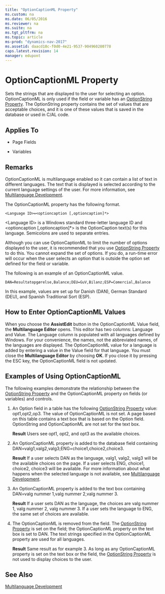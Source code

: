```yaml
---
title: "OptionCaptionML Property"
ms.custom: na
ms.date: 06/05/2016
ms.reviewer: na
ms.suite: na
ms.tgt_pltfrm: na
ms.topic: article
ms-prod: "dynamics-nav-2017"
ms.assetid: daacd18c-f0d0-4e21-9537-904960280778
caps.latest.revision: 14
manager: edupont
---
```

# OptionCaptionML Property
Sets the strings that are displayed to the user for selecting an option. OptionCaptionML is only used if the field or variable has an [OptionString Property](OptionString-Property.md). The OptionString property contains the set of values that are acceptable choices, and it is one of these values that is saved in the database or used in C/AL code.  
  
## Applies To  
  
-   Page Fields  
  
-   Variables  
  
## Remarks  
 OptionCaptionML is multilanguage enabled so it can contain a list of text in different languages. The text that is displayed is selected according to the current language settings of the user. For more information, see [Multilanguage Development](Multilanguage-Development.md).  
  
 The OptionCaptionML property has the following format.  
  
```  
<Language ID>=<optioncaption [,optioncaption]*>  
```  
  
 \<Language ID> is a Windows standard three-letter language ID and \<optioncaption \[,optioncaption\]\*> is the OptionCaption text\(s\) for this language. Semicolons are used to separate entries.  
  
 Although you can use OptionCaptionML to limit the number of options displayed to the user, it is recommended that you use [OptionString Property](OptionString-Property.md) to do this. You cannot expand the set of options. If you do, a run-time error will occur when the user selects an option that is outside the option set defined for the field or variable.  
  
 The following is an example of an OptionCaptionML value.  
  
```  
DAN=Resultatopgørelse,Balance;DEU=GuV,Bilanz;ESP=Comercial,Balance  
```  
  
 In this example, values are set up for Danish \(DAN\), German Standard \(DEU\), and Spanish Traditional Sort \(ESP\).  
  
## How to Enter OptionCaptionML Values  
 When you choose the **AssistEdit** button in the OptionCaptionML Value field, the **Multilanguage Editor** opens. This editor has two columns: Language and Value. The Language column is populated with all languages defined by Windows. For your convenience, the names, not the abbreviated names, of the languages are displayed. The OptionCaptionML value for a language is added by entering a value in the Value field for that language. You must close the **Multilanguage Editor** by choosing **OK**. If you close it by pressing the ESC key, the OptionCaptionML field is not updated.  
  
## Examples of Using OptionCaptionML  
 The following examples demonstrate the relationship between the [OptionString Property](OptionString-Property.md) and the OptionCaptionML property on fields \(or variables\) and controls.  
  
1.  An Option field in a table has the following [OptionString Property](OptionString-Property.md) value: opt1,opt2,op3. The value of OptionCaptionML is not set. A page based on this table contains a text box that is based on the Option field. OptionString and OptionCaptionML are not set for the text box.  
  
     **Result** Users see opt1, opt2, and opt3 as the available choices.  
  
2.  An OptionCaptionML property is added to the database field containing DAN=valg1,valg2,valg3;ENG=choice1,choice2,choice3.  
  
     **Result** If a user selects DAN as the language, valg1, valg2, valg3 will be the available choices on the page. If a user selects ENG, choice1, choice2, choice3 will be available. For more information about what happens when the selected language is not available, see [Multilanguage Development](Multilanguage-Development.md).  
  
3.  An OptionCaptionML property is added to the text box containing DAN=valg nummer 1,valg nummer 2,valg nummer 3.  
  
     **Result** If a user sets DAN as the language, the choices are valg nummer 1, valg nummer 2, valg nummer 3. If a user sets the language to ENG, the same set of choices are available.  
  
4.  The OptionCaptionML is removed from the field. The [OptionString Property](OptionString-Property.md) is set on the field; the OptionCaptionML property on the text box is set to DAN. The text strings specified in the OptionCaptionML property are used for all languages.  
  
     **Result** Same result as for example 3. As long as any OptionCaptionML property is set on the text box or the field, the [OptionString Property](OptionString-Property.md) is not used to display choices to the user.  
  
## See Also  
 [Multilanguage Development](Multilanguage-Development.md)